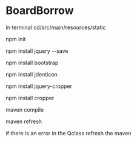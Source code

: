 # BoardBorrow
 
In terminal cd/src/main/resources/static


npm init


npm install jquery --save


npm install bootstrap


npm install jdenticon


npm install jquery-cropper


npm install cropper


maven compile


maven refresh



if there is an error in the Qclass refresh the maven
